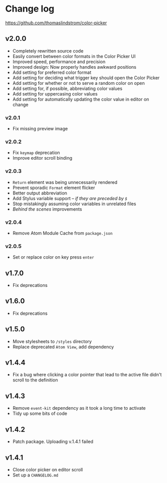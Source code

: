 # Change log

https://github.com/thomaslindstrom/color-picker

## v2.0.0
- Completely rewritten source code
- Easily convert between color formats in the Color Picker UI
- Improved speed, performance and precision
- Improved design: Now properly handles awkward positions
- Add setting for preferred color format
- Add setting for deciding what trigger key should open the Color Picker
- Add setting for whether or not to serve a random color on open
- Add setting for, if possible, abbreviating color values
- Add setting for uppercasing color values
- Add setting for automatically updating the color value in editor on change

### v2.0.1
- Fix missing preview image

### v2.0.2
- Fix `keymap` deprecation
- Improve editor scroll binding

### v2.0.3
- `Return` element was being unnecessarily rendered
- Prevent sporadic `Format` element flicker
- Better output abbreviation
- Add Stylus variable support – *if they are preceded by `$`*
- Stop mistakingly assuming color variables in unrelated files
- *Behind the scenes* improvements

### v2.0.4
- Remove Atom Module Cache from `package.json`

### v2.0.5
- Set or replace color on key press `enter`

## v1.7.0
- Fix deprecations

## v1.6.0
- Fix deprecations

## v1.5.0
- Move stylesheets to `/styles` directory
- Replace deprecated `Atom View`, add dependency

## v1.4.4
- Fix a bug where clicking a color pointer that lead to the active file didn't scroll to the definition

## v1.4.3
- Remove `event-kit` dependency as it took a long time to activate
- Tidy up some bits of code

## v1.4.2
- Patch package. Uploading v.1.4.1 failed

## v1.4.1
- Close color picker on editor scroll
- Set up a `CHANGELOG.md`

